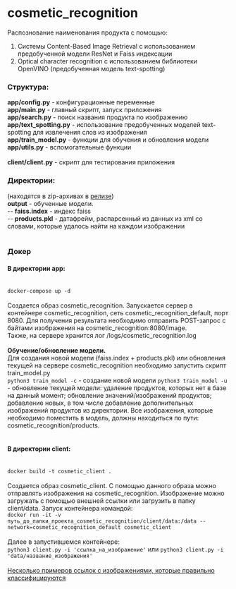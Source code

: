 # cosmetic_recognition

Распознование наименования продукта с помощью:
1) Cистемы Content-Based Image Retrieval с использованием предобученной модели ResNet и Faiss индексации
2) Optical character recognition c использованием библиотеки OpenVINO (предобученная модель text-spotting)

<h3>Структура:</h3>  
<b>app/config.py</b> - конфигурационные переменные  <br>
<b>app/main.py</b> - главный скрипт, запуск приложения <br>
<b>app/search.py</b> - поиск названия продукта по изображению  <br>
<b>app/text_spotting.py</b> - использование предобученных моделей text-spotting для извлечения слов из изображения <br>
<b>app/train_model.py</b> - функции для обучения и обновления модели  <br>
<b>app/utils.py</b> - вспомогательные функции <br>
<br>
<b>client/client.py</b> - скрипт для тестирования приложения<br>


<h3>Директории: </h3> 
(находятся в zip-архивах в <a href='https://github.com/karina-rev/cosmetic_recognition/releases/tag/1.0'>релизе</a>) <br>
<b>output</b> - обученные модели. <br>
 -- <b>faiss.index</b> - индекс faiss  <br>
 -- <b>products.pkl</b> - датафрейм, распарсенный из данных из xml со словами, которые удалось найти на каждом изображении  <br>

<br>
<h3>Докер</h3>
<h4>В директории app:</h4> <br>
<code>docker-compose up -d </code> <br><br>
Создается образ cosmetic_recognition. Запускается сервер в контейнере cosmetic_recognition, сеть cosmetic_recognition_default, порт 8080. Для получения результата необходимо отправить POST-запрос с байтами изображения на cosmetic_recognition:8080/image. <br>
Также, на сервере хранится лог /logs/cosmetic_recognition.log
<br><br>
<b>Обучение/обновление модели. </b> <br>
Для создания новой модели (faiss.index + products.pkl) или обновления текущей на сервере cosmetic_recognition необходимо запустить скрипт train_model.py <br>
<code>python3 train_model -c</code>  -  создание новой модели
<code>python3 train_model -u</code>  -  обновление текущей модели: удаление продуктов, которых нет в базе на данный момент; обновление значений/изображений продуктов; добавление новых, в том числе добавление дополнительных изображений продуктов из директории. Все изображения, которые необходимо поместить в модель, должны находиться по пути: cosmetic_recognition/products. 
  <br><br>
<h4>В директории client:</h4> <br>
<code>docker build -t cosmetic_client .</code> <br><br>
Создается образ cosmetic_client. С помощью данного образа можно отправлять изображения на cosmetic_recognition. Изображение можно загружать с помощью внешней ссылки или загрузить в папку client/data. Запуск контейнера командой: <br>
<code>docker run -it -v путь_до_папки_проекта_cosmetic_recognition/client/data:/data --network=cosmetic_recognition_default cosmetic_client</code> <br><br>
Далее в запустившемся контейнере: <br>
 <code>python3 client.py -i 'ссылка_на_изображение'</code> или <code>python3 client.py -i 'data/название_изображения'</code> 
<br><br>
<a href='https://github.com/karina-rev/cosmetic_recognition/releases/download/1.0/test.txt'>Несколько примеров ссылок с изображениями, которые правильно классифицируются</a>

